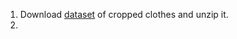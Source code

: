 1) Download [dataset](https://drive.google.com/file/d/10zJb8DFbDT1PDPDycxqDJl3FydMTd6sg/view?usp=sharing) of cropped clothes and unzip it.
2) 
